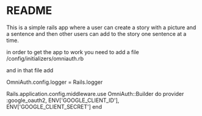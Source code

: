 # README


This is a simple rails app where a user can create a story with a picture and a sentence and then other users can add to the story one sentence at a time.


in order to get the app to work you need to add a file /config/initializers/omniauth.rb

and in that file add

OmniAuth.config.logger = Rails.logger

Rails.application.config.middleware.use OmniAuth::Builder do
  provider :google_oauth2, ENV['GOOGLE_CLIENT_ID'], ENV['GOOGLE_CLIENT_SECRET']
end
